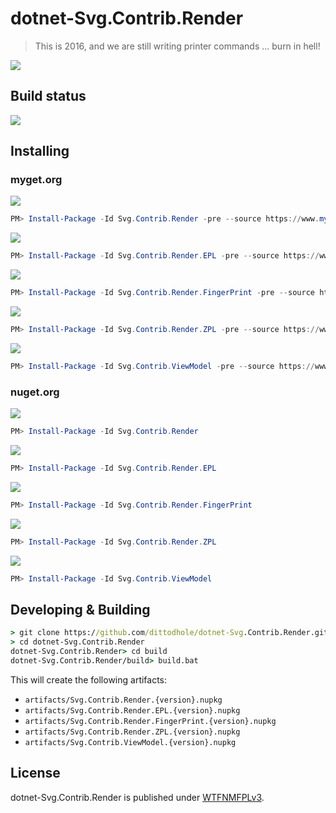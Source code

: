 # dotnet-Svg.Contrib.Render
> This is 2016, and we are still writing printer commands ... burn in hell!

![](https://media.giphy.com/media/gCHHJZGvOtstO/giphy.gif)

## Build status

[![](https://img.shields.io/appveyor/ci/dittodhole/dotnet-svg-contrib-render.svg)](https://ci.appveyor.com/project/dittodhole/dotnet-svg-contrib-render)

## Installing

### myget.org

[![](https://img.shields.io/myget/dittodhole/vpre/Svg.Contrib.Render.svg)](https://www.myget.org/feed/dittodhole/package/nuget/Svg.Contrib.Render)

```powershell
PM> Install-Package -Id Svg.Contrib.Render -pre --source https://www.myget.org/F/dittodhole/api/v2
```

[![](https://img.shields.io/myget/dittodhole/vpre/Svg.Contrib.Render.EPL.svg)](https://www.myget.org/feed/dittodhole/package/nuget/Svg.Contrib.Render.EPL)

```powershell
PM> Install-Package -Id Svg.Contrib.Render.EPL -pre --source https://www.myget.org/F/dittodhole/api/v2
```

[![](https://img.shields.io/myget/dittodhole/vpre/Svg.Contrib.Render.FingerPrint.svg)](https://www.myget.org/feed/dittodhole/package/nuget/Svg.Contrib.Render.FingerPrint)

```powershell
PM> Install-Package -Id Svg.Contrib.Render.FingerPrint -pre --source https://www.myget.org/F/dittodhole/api/v2
```

[![](https://img.shields.io/myget/dittodhole/vpre/Svg.Contrib.Render.ZPL.svg)](https://www.myget.org/feed/dittodhole/package/nuget/Svg.Contrib.Render.ZPL)

```powershell
PM> Install-Package -Id Svg.Contrib.Render.ZPL -pre --source https://www.myget.org/F/dittodhole/api/v2
```

[![](https://img.shields.io/myget/dittodhole/vpre/Svg.Contrib.ViewModel.svg)](https://www.myget.org/feed/dittodhole/package/nuget/Svg.Contrib.ViewModel)

```powershell
PM> Install-Package -Id Svg.Contrib.ViewModel -pre --source https://www.myget.org/F/dittodhole/api/v2
```

### nuget.org

[![](https://img.shields.io/nuget/v/Svg.Contrib.Render.svg)](https://www.nuget.org/packages/Svg.Contrib.Render)

```powershell
PM> Install-Package -Id Svg.Contrib.Render
```

[![](https://img.shields.io/nuget/v/Svg.Contrib.Render.EPL.svg)](https://www.nuget.org/packages/Svg.Contrib.Render.EPL)

```powershell
PM> Install-Package -Id Svg.Contrib.Render.EPL
```

[![](https://img.shields.io/nuget/v/Svg.Contrib.Render.FingerPrint.svg)](https://www.nuget.org/packages/Svg.Contrib.Render.FingerPrint)

```powershell
PM> Install-Package -Id Svg.Contrib.Render.FingerPrint
```

[![](https://img.shields.io/nuget/v/Svg.Contrib.Render.ZPL.svg)](https://www.nuget.org/packages/Svg.Contrib.Render.ZPL)

```powershell
PM> Install-Package -Id Svg.Contrib.Render.ZPL
```

[![](https://img.shields.io/nuget/v/Svg.Contrib.ViewModel.svg)](https://www.nuget.org/packages/Svg.Contrib.ViewModel)

```powershell
PM> Install-Package -Id Svg.Contrib.ViewModel
```

## Developing & Building

```cmd
> git clone https://github.com/dittodhole/dotnet-Svg.Contrib.Render.git
> cd dotnet-Svg.Contrib.Render
dotnet-Svg.Contrib.Render> cd build
dotnet-Svg.Contrib.Render/build> build.bat
```

This will create the following artifacts:

- `artifacts/Svg.Contrib.Render.{version}.nupkg`
- `artifacts/Svg.Contrib.Render.EPL.{version}.nupkg`
- `artifacts/Svg.Contrib.Render.FingerPrint.{version}.nupkg`
- `artifacts/Svg.Contrib.Render.ZPL.{version}.nupkg`
- `artifacts/Svg.Contrib.ViewModel.{version}.nupkg`

## License

dotnet-Svg.Contrib.Render is published under [WTFNMFPLv3](https:////github.com/dittodhole/WTFNMFPLv3).

